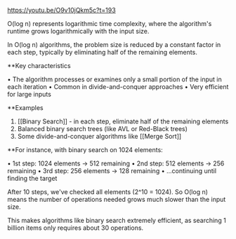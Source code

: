 https://youtu.be/O9v10jQkm5c?t=193

O(log n) represents logarithmic time complexity, where the algorithm's runtime grows logarithmically with the input size.

In O(log n) algorithms, the problem size is reduced by a constant factor in each step, typically by eliminating half of the remaining elements.

**Key characteristics

• The algorithm processes or examines only a small portion of the input in each iteration
• Common in divide-and-conquer approaches
• Very efficient for large inputs

**Examples

1. [[Binary Search]] - in each step, eliminate half of the remaining elements
2. Balanced binary search trees (like AVL or Red-Black trees)
3. Some divide-and-conquer algorithms like [[Merge Sort]]

**For instance, with binary search on 1024 elements:

• 1st step: 1024 elements → 512 remaining
• 2nd step: 512 elements → 256 remaining
• 3rd step: 256 elements → 128 remaining
• ...continuing until finding the target

After 10 steps, we've checked all elements (2^10 = 1024). So O(log n) means the number of operations needed grows much slower than the input size.

This makes algorithms like binary search extremely efficient, as searching 1 billion items only requires about 30 operations.